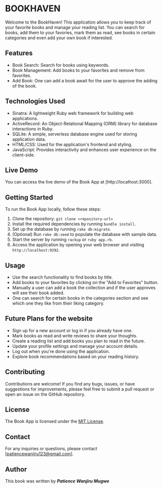 # BOOKHAVEN

Welcome to the BookHaven! This application allows you to keep track of your favorite books and manage your reading list. You can search for books, add them to your favories, mark them as read, see books in certain categories and even add your own book if interested.

## Features

- Book Search: Search for books using keywords.
- Book Management: Add books to your favorites and remove from favorites.
- Add Book: One can add a book await for the user to approve the adding of the book.
## Technologies Used

- Sinatra: A lightweight Ruby web framework for building web applications.
- ActiveRecord: An Object-Relational Mapping (ORM) library for database interactions in Ruby.
- SQLite: A simple, serverless database engine used for storing application data.
- HTML/CSS: Used for the application's frontend and styling.
- JavaScript: Provides interactivity and enhances user experience on the client-side.

## Live Demo

You can access the live demo of the Book App at [http://localhost:3000]. 

## Getting Started

To run the Book App locally, follow these steps:

1. Clone the repository: `git clone <repository-url>`
2. Install the required dependencies by running `bundle install`.
3. Set up the database by running `rake db:migrate`.
4. (Optional) Run `rake db:seed` to populate the database with sample data.
5. Start the server by running `rackup` or `ruby app.rb`.
6. Access the application by opening your web browser and visiting `http://localhost:9292`.

## Usage

- Use the search functionality to find books by title.
- Add books to your favorites by clicking on the "Add to Favorites" button.
- Manually a user can add a book the collection and if the user approves will see their book added.
- One can search for certain books in the categories section and see which one they like from their liking category.


## Future Plans for the website

- Sign up for a new account or log in if you already have one.
- Mark books as read and write reviews to share your thoughts.
- Create a reading list and add books you plan to read in the future.
- Update your profile settings and manage your account details.
- Log out when you're done using the application.
- Explore book recommendations based on your reading history.


## Contributing

Contributions are welcome! If you find any bugs, issues, or have suggestions for improvements, please feel free to submit a pull request or open an issue on the GitHub repository.

## License

The Book App is licensed under the [MIT License](https://opensource.org/licenses/MIT).

## Contact

For any inquiries or questions, please contact [patiencewanjiru123@gmail.com].

## Author
This book was written by <b><i>Patience Wanjiru Mugwe</b></i>